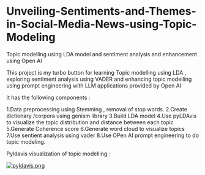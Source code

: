 # Unveiling-Sentiments-and-Themes-in-Social-Media-News-using-Topic-Modeling
Topic modelling using LDA model and sentiment analysis and enhancement using Open AI



This project is my turbo button for learning Topic modelling using LDA , exploring sentiment analysis using VADER and enhancing topic modelling using prompt engineering with LLM applications provided by Open AI 

It has the following components : 

1.Data preprocessing using Stemming , removal of stop words.
2.Create dictionary /corpora using genism library
3.Build LDA model
4.Use pyLDAvis to visualize the topic distribution and distance between each topic
5.Generate Coherence score 
6.Generate word cloud to visualize topics
7.Use sentient analysis using vader 
8.Use OPen AI prompt engineering to do topic modeling.

Pyldavis visualization of topic modelling :

[![pyldavis.png](https://i.postimg.cc/tTWsP68p/pyldavis.png)](https://postimg.cc/6266x89m)

